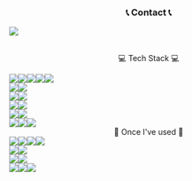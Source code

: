 <div align="center">
<!--    
![header](https://capsule-render.vercel.app/api?type=cylinder&color=1b4332&fontColor=95d5b2&height=100&section=header&text=Welcome%20to%20LHS's%20GitHub%20👋&fontSize=30&animation=twinkling)
---
[![Hits](https://hits.seeyoufarm.com/api/count/incr/badge.svg?url=https%3A%2F%2Fgithub.com%2Fgesal03&count_bg=%23548803&title_bg=%23000000&icon=godotengine.svg&icon_color=%23548803&title=hits&edge_flat=false)](https://hits.seeyoufarm.com)
-->
<!--
[![Solved.ac프로필](http://mazassumnida.wtf/api/v2/generate_badge?boj=gesal03)](https://solved.ac/gesal03)
-->
    
### 📞 Contact 📞
<div style="display:flex; flex-direction:row;">
    <a href="mailto:gesal0303@gmail.com">
        <img src="https://img.shields.io/badge/Gmail-EA4335?style=flat-square&logo=Gmail&logoColor=white"> 
    </a>
</div><br>

💻 Tech Stack 💻
<div style="display:flex; flex-direction:row;">
    <img src="https://img.shields.io/badge/Java-007396?style=flat-square&logo=Java&logoColor=white"> 
    <img src="https://img.shields.io/badge/python-3776AB?style=flat-square&logo=python&logoColor=white">
    <img src="https://img.shields.io/badge/C-A8B9CC?style=flat-square&logo=c&logoColor=white">
    <img src="https://img.shields.io/badge/C++-00599C?style=flat-square&logo=C%2B%2B&logoColor=white">
    <img src="https://img.shields.io/badge/Kotlin-7F52FF?style=flat-square&logo=kotlin&logoColor=white">
</div>
<div style="display:flex; flex-direction:row;">
    <img src="https://img.shields.io/badge/Django-092E20?style=flat-square&logo=django&logoColor=white">
    <img src="https://img.shields.io/badge/OpenCV-5C3EE8?style=flat-square&logo=opencv&logoColor=white">
</div>
<div style="display:flex; flex-direction:row;">
    <img src="https://img.shields.io/badge/sqlite-%2307405e.svg?style=flat-square&logo=sqlite&logoColor=white">
    <img src="https://img.shields.io/badge/firebase-FFCA28?style=flat-square&logo=firebase&logoColor=white">
</div>
<div style="display:flex; flex-direction:row;">
    <img src="https://img.shields.io/badge/Ubuntu-E95420?style=flat-square&logo=ubuntu&logoColor=white">
    <img src="https://img.shields.io/badge/linux-FCC624?style=flat-square&logo=linux&logoColor=black"> 
</div>
<div style="display:flex; flex-direction:row;">
    <img src="https://img.shields.io/badge/-RaspberryPi-C51A4A?style=flat-square&logo=Raspberry-Pi&logoColor=white">
    <img src="https://img.shields.io/badge/-Arduino-00979D?style=flat-square&logo=Arduino&logoColor=white">
</div>
<div style="display:flex; flex-direction:row;">
    <img src="https://img.shields.io/badge/Andoid Studio-3DDC84?style=flat-square&logo=android%20studio&logoColor=white">
    <img src="https://img.shields.io/badge/Visual Studio Code-007ACC?style=flat-square&logo=visual%20studio%20code&logoColor=white">
    <img src="https://img.shields.io/badge/Intellij%20Idea-000?logo=intellij-idea&style=flat-square&logoColor=white">
</div>
🔨 Once I've used 🔨
<div style="display:flex; flex-direction:row;">
    <img src="https://img.shields.io/badge/html5-E34F26?style=flat-square&logo=html5&logoColor=white"> 
    <img src="https://img.shields.io/badge/css-1572B6?style=flat-square&logo=css3&logoColor=white"> 
    <img src="https://img.shields.io/badge/javascript-F7DF1E?style=flat-square&logo=javascript&logoColor=white">
    <img src="https://img.shields.io/badge/Swift-F05138?style=flat-square&logo=Swift&logoColor=white"/>
</div>
<div style="display:flex; flex-direction:row;">
    <img src="https://shields.io/badge/react-black?logo=react&style=flat-square&logoColor=white">
    <img src="https://img.shields.io/badge/Yolo-00FFFF?style=flat-square&logo=yolo&logoColor=white">
</div>
<div style="display:flex; flex-direction:row;">
    <img src="https://img.shields.io/badge/oracle-F80000?style=flat-square&logo=oracle&logoColor=white"> 
    <img src="https://img.shields.io/badge/mysql-4479A1?style=flat-square&logo=mysql&logoColor=white"> 
</div>
<div style="display:flex; flex-direction:row;">
    <img src="https://img.shields.io/badge/Amazon%20AWS-232F3E?style=flat-square&logo=amazon%20aws&logoColor=white"> 
    <img src="https://img.shields.io/badge/Amazon%20EC2-FF9900?style=flat-square&logo=amazon%20ec2&logoColor=white"> 
    <img src="https://img.shields.io/badge/Amazon%20RDS-527FFF?style=flat-square&logo=amazon%20rds&logoColor=white">
</div>

</div>
